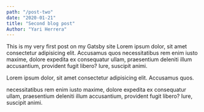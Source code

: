 ```yaml
---
path: "/post-two"
date: "2020-01-21"
title: "Second blog post"
Author: "Yari Herrera"
---
```


This is my very first post on my Gatsby site Lorem ipsum dolor, sit amet consectetur adipisicing elit. Accusamus quos necessitatibus rem enim iusto maxime, dolore expedita ex consequatur ullam, praesentium deleniti illum accusantium, provident fugit libero? Iure, suscipit animi.

Lorem ipsum dolor, sit amet consectetur adipisicing elit. Accusamus quos.

necessitatibus rem enim iusto maxime, dolore expedita ex consequatur ullam, praesentium deleniti illum accusantium, provident fugit libero? Iure, suscipit animi.
